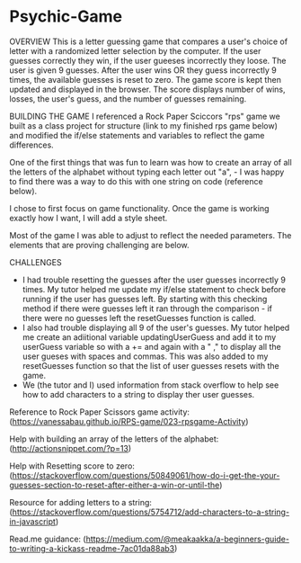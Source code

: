 # Psychic-Game

OVERVIEW 
This is a letter guessing game that compares a user's choice of letter with a randomized letter selection by the computer. If the user guesses correctly they win, if the user gueeses incorrectly they loose. The user is given 9 guesses. After the user wins OR they guess incorrectly 9 times, the available guesses is reset to zero. 
The game score is kept then updated and displayed in the browser.  The score displays number of wins, losses, the user's guess, and the number of guesses remaining. 

BUILDING THE GAME
I referenced a Rock Paper Sciccors "rps" game we built as a class project for structure (link to my finished rps game below) and modified the if/else statements and variables to reflect the game differences. 

One of the first things that was fun to learn was how to create an array of all the letters of the alphabet without typing each letter out "a", - I was happy to find there was a way to do this with one string on code (reference below).

I chose to first focus on game functionality. Once the game is working exactly how I want, I will add a style sheet. 

Most of the game I was able to adjust to reflect the needed parameters. The elements that are proving challenging are below.

CHALLENGES
* I had trouble resetting the guesses after the user guesses incorrectly 9 times. My tutor helped me update my if/else statement to check before running if the user has guesses left. By starting with this checking method if there were guesses left it ran through the comparison - if there were no guesses left the resetGuesses function is called.
* I also had trouble displaying all 9 of the user's guesses. My tutor helped me create an adiitional variable updatingUserGuess and add it to my userGuess variable so with a += and again with a " ," to display all the user gueses with spaces and commas. This was also added to my resetGuesses function so that the list of user guesses resets with the game.
* We (the tutor and I) used information from stack overflow to help see how to add characters to a string to display ther user guesses.


Reference to Rock Paper Scissors game activity: (https://vanessabau.github.io/RPS-game/023-rpsgame-Activity)

Help with building an array of the letters of the alphabet: (http://actionsnippet.com/?p=13)

Help with Resetting score to zero: (https://stackoverflow.com/questions/50849061/how-do-i-get-the-your-guesses-section-to-reset-after-either-a-win-or-until-the)

Resource for adding letters to a string: (https://stackoverflow.com/questions/5754712/add-characters-to-a-string-in-javascript)

Read.me guidance: (https://medium.com/@meakaakka/a-beginners-guide-to-writing-a-kickass-readme-7ac01da88ab3)